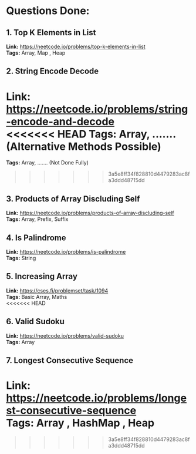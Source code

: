 # Questions Done:

## 1. Top K Elements in List  
**Link:**  https://neetcode.io/problems/top-k-elements-in-list  
**Tags:** Array, Map , Heap  


## 2. String Encode Decode  
**Link:**  https://neetcode.io/problems/string-encode-and-decode  
<<<<<<< HEAD
**Tags:** Array, ....... (Alternative Methods Possible)  
=======
**Tags:** Array, ....... (Not Done Fully)  
>>>>>>> 3a5e8ff34f828810d4479283ac8fa3ddd48715dd


## 3. Products of Array Discluding Self  
**Link:**  https://neetcode.io/problems/products-of-array-discluding-self  
**Tags:** Array, Prefix, Suffix  


## 4. Is Palindrome  
**Link:**  https://neetcode.io/problems/is-palindrome  
**Tags:** String  


## 5. Increasing Array  
**Link:**  https://cses.fi/problemset/task/1094   
**Tags:** Basic Array, Maths  
<<<<<<< HEAD


## 6. Valid Sudoku  
**Link:**  https://neetcode.io/problems/valid-sudoku   
**Tags:** Array  

## 7. Longest Consecutive Sequence    
**Link:**  https://neetcode.io/problems/longest-consecutive-sequence     
**Tags:** Array , HashMap , Heap 
=======
>>>>>>> 3a5e8ff34f828810d4479283ac8fa3ddd48715dd
